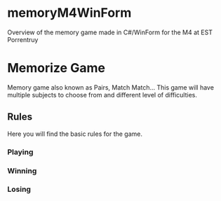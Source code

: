 # memoryM4WinForm
Overview of the memory game made in C#/WinForm for the M4 at EST Porrentruy

<h1>Memorize Game</h1>
Memory game also known as Pairs, Match Match... This game will have multiple subjects to choose from and different level of difficulties.

<h2>Rules</h2>
Here you will find the basic rules for the game.

<h3>Playing</h3>

<h3>Winning</h3>

<h3>Losing</h3>


